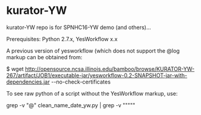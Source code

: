 # kurator-YW

kurator-YW repo is for SPNHC16-YW demo (and others)… 

Prerequisites: Python 2.7.x, YesWorkflow x.x

A previous version of yesworkflow (which does not support the @log markup can be obtained from:

   $ wget http://opensource.ncsa.illinois.edu/bamboo/browse/KURATOR-YW-267/artifact/JOB1/executable-jar/yesworkflow-0.2-SNAPSHOT-jar-with-dependencies.jar --no-check-certificates


To see raw python of a script without the YesWorkflow markup, use: 

  grep -v "@" clean_name_date_yw.py | grep -v "\"\"\""
